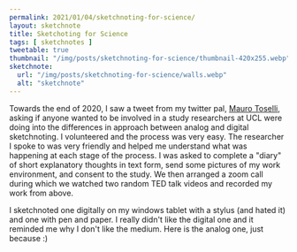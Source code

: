 ```yaml
---
permalink: 2021/01/04/sketchnoting-for-science/
layout: sketchnote
title: Sketchoting for Science
tags: [ sketchnotes ]
tweetable: true
thumbnail: "/img/posts/sketchnoting-for-science/thumbnail-420x255.webp"
sketchnote:
  url: "/img/posts/sketchnoting-for-science/walls.webp"
  alt: "sketchnote"
---
```


Towards the end of 2020, I saw a tweet from my twitter pal, <a href="https://twitter.com/xLontrax">Mauro Toselli</a>, asking 
if anyone wanted to be involved in a study researchers at UCL were doing into the differences in approach between analog and digital sketchnoting. I volunteered and the process was very easy. The researcher I spoke to was very friendly and helped me understand what was happening at each stage of the process. I was asked to complete a "diary" of short explanatory thoughts in text form, send some pictures of my work environment, and consent to the study. We then arranged a zoom call during which we watched two random TED talk videos and recorded my work from above. 

I sketchnoted one digitally on my windows tablet with a stylus (and hated it) and one with pen and paper. I really didn't like the digital one and it reminded me why I don't like the medium. Here is the analog one, just because :)

